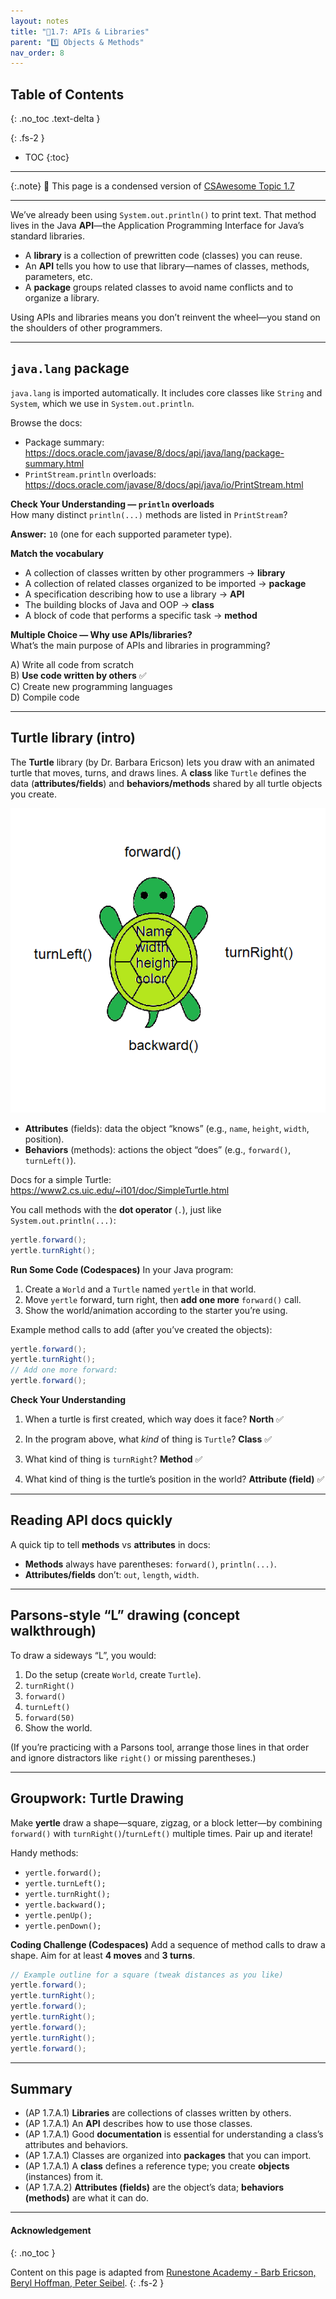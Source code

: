 ```yaml
---
layout: notes
title: "📓1.7: APIs & Libraries" 
parent: "1️⃣ Objects & Methods"
nav_order: 8
---
```


## Table of Contents
{: .no_toc .text-delta }

{: .fs-2 }
- TOC
{:toc}

---

{:.note}
📖 This page is a condensed version of [CSAwesome Topic 1.7](https://runestone.academy/ns/books/published/csawesome2/topic-1-7-APIs-and-libraries.html) 

---

We’ve already been using `System.out.println()` to print text. That method lives in the Java **API**—the Application Programming Interface for Java’s standard libraries.

- A **library** is a collection of prewritten code (classes) you can reuse.
- An **API** tells you how to use that library—names of classes, methods, parameters, etc.
- A **package** groups related classes to avoid name conflicts and to organize a library.

Using APIs and libraries means you don’t reinvent the wheel—you stand on the shoulders of other programmers.

---

## `java.lang` package

`java.lang` is imported automatically. It includes core classes like `String` and `System`, which we use in `System.out.println`.

Browse the docs:  
- Package summary: <https://docs.oracle.com/javase/8/docs/api/java/lang/package-summary.html>  
- `PrintStream.println` overloads: <https://docs.oracle.com/javase/8/docs/api/java/io/PrintStream.html>

<div class="task" markdown="block">

**Check Your Understanding — `println` overloads**  
How many distinct `println(...)` methods are listed in `PrintStream`?

**Answer:** `10` (one for each supported parameter type).

</div>

<div class="task" markdown="block">

**Match the vocabulary**  
- A collection of classes written by other programmers → **library**  
- A collection of related classes organized to be imported → **package**  
- A specification describing how to use a library → **API**  
- The building blocks of Java and OOP → **class**  
- A block of code that performs a specific task → **method**

</div>

<div class="task" markdown="block">

**Multiple Choice — Why use APIs/libraries?**  
What’s the main purpose of APIs and libraries in programming?

A) Write all code from scratch  
B) **Use code written by others** ✅  
C) Create new programming languages  
D) Compile code

</div>

---

## Turtle library (intro)

The **Turtle** library (by Dr. Barbara Ericson) lets you draw with an animated turtle that moves, turns, and draws lines. A **class** like `Turtle` defines the data (**attributes/fields**) and **behaviors/methods** shared by all turtle objects you create.

![](Figures/turtleOOD.png)

- **Attributes** (fields): data the object “knows” (e.g., `name`, `height`, `width`, position).  
- **Behaviors** (methods): actions the object “does” (e.g., `forward()`, `turnLeft()`).

Docs for a simple Turtle: <https://www2.cs.uic.edu/~i101/doc/SimpleTurtle.html>

You call methods with the **dot operator** (`.`), just like `System.out.println(...)`:

```java
yertle.forward();
yertle.turnRight();
````

<div class="task" markdown="block">

**Run Some Code (Codespaces)**
In your Java program:

1. Create a `World` and a `Turtle` named `yertle` in that world.
2. Move `yertle` forward, turn right, then **add one more** `forward()` call.
3. Show the world/animation according to the starter you’re using.

Example method calls to add (after you’ve created the objects):

```java
yertle.forward();
yertle.turnRight();
// Add one more forward:
yertle.forward();
```

</div>

<div class="task" markdown="block">

**Check Your Understanding**

1. When a turtle is first created, which way does it face?
   **North** ✅

2. In the program above, what *kind* of thing is `Turtle`?
   **Class** ✅

3. What kind of thing is `turnRight`?
   **Method** ✅

4. What kind of thing is the turtle’s position in the world?
   **Attribute (field)** ✅

</div>

---

## Reading API docs quickly

A quick tip to tell **methods** vs **attributes** in docs:

* **Methods** always have parentheses: `forward()`, `println(...)`.
* **Attributes/fields** don’t: `out`, `length`, `width`.

---

## Parsons-style “L” drawing (concept walkthrough)

To draw a sideways “L”, you would:

1. Do the setup (create `World`, create `Turtle`).
2. `turnRight()`
3. `forward()`
4. `turnLeft()`
5. `forward(50)`
6. Show the world.

(If you’re practicing with a Parsons tool, arrange those lines in that order and ignore distractors like `right()` or missing parentheses.)

---

## Groupwork: Turtle Drawing

Make **yertle** draw a shape—square, zigzag, or a block letter—by combining `forward()` with `turnRight()`/`turnLeft()` multiple times. Pair up and iterate!

Handy methods:

* `yertle.forward();`
* `yertle.turnLeft();`
* `yertle.turnRight();`
* `yertle.backward();`
* `yertle.penUp();`
* `yertle.penDown();`

<div class="task" markdown="block">

**Coding Challenge (Codespaces)**
Add a sequence of method calls to draw a shape. Aim for at least **4 moves** and **3 turns**.

```java
// Example outline for a square (tweak distances as you like)
yertle.forward();
yertle.turnRight();
yertle.forward();
yertle.turnRight();
yertle.forward();
yertle.turnRight();
yertle.forward();
```

</div>

---

## Summary

* (AP 1.7.A.1) **Libraries** are collections of classes written by others.
* (AP 1.7.A.1) An **API** describes how to use those classes.
* (AP 1.7.A.1) Good **documentation** is essential for understanding a class’s attributes and behaviors.
* (AP 1.7.A.1) Classes are organized into **packages** that you can import.
* (AP 1.7.A.1) A **class** defines a reference type; you create **objects** (instances) from it.
* (AP 1.7.A.2) **Attributes (fields)** are the object’s data; **behaviors (methods)** are what it can do.

---

#### Acknowledgement
{: .no_toc }

Content on this page is adapted from [Runestone Academy - Barb Ericson, Beryl Hoffman, Peter Seibel](https://runestone.academy/ns/books/published/csawesome2/csawesome2.html).
{: .fs-2 }
